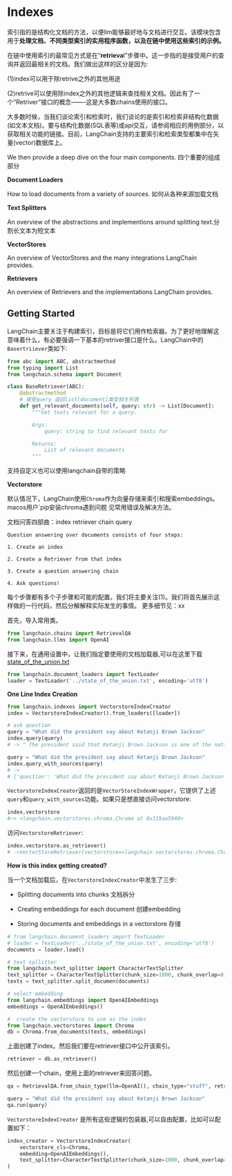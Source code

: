 # Indexes

索引指的是结构化文档的方法，以便llm能够最好地与文档进行交互。该模块包含用于**处理文档、不同类型索引的实用程序函数，以及在链中使用这些索引的示例。**

在链中使用索引的最常见方式是在“**retrieva**l”步骤中。这一步指的是接受用户的查询并返回最相关的文档。我们做出这样的区分是因为:

(1)index可以用于除retrive之外的其他用途

(2)retrive可以使用除index之外的其他逻辑来查找相关文档。因此有了一个“Retriver”接口的概念——-这是大多数chains使用的接口。

大多数时候，当我们谈论索引和检索时，我们谈论的是索引和检索非结构化数据(如文本文档)。要与结构化数据(SQL表等)或api交互，请参阅相应的用例部分，以获取相关功能的链接。目前，LangChain支持的主要索引和检索类型都集中在矢量(vector)数据库上。

We then provide a deep dive on the four main components. 四个重要的组成部分

**Document Loaders**

How to load documents from a variety of sources. 如何从各种来源加载文档

**Text Splitters**

An overview of the abstractions and implementions around splitting text.分割长文本为短文本

**VectorStores**

An overview of VectorStores and the many integrations LangChain provides.


**Retrievers**

An overview of Retrievers and the implementations LangChain provides.

## Getting Started

LangChain主要关注于构建索引，目标是将它们用作检索器。为了更好地理解这意味着什么，有必要强调一下基本的retriver接口是什么。LangChain中的`Basertriiever`类如下:

```python
from abc import ABC, abstractmethod
from typing import List
from langchain.schema import Document

class BaseRetriever(ABC):
    @abstractmethod
	# 接受query 返回list[document]类型相关列表
    def get_relevant_documents(self, query: str) -> List[Document]:
        """Get texts relevant for a query.

        Args:
            query: string to find relevant texts for

        Returns:
            List of relevant documents
        """
```
支持自定义也可以使用langchain自带的策略

**Vectorstore**

默认情况下，LangChain使用`Chroma`作为向量存储来索引和搜索embeddings。macos用户`pip安装chroma遇到问题 见常用错误及解决方法。

文档问答四部曲：index retriever chain query

	Question answering over documents consists of four steps:

	1. Create an index

	2. Create a Retriever from that index

	3. Create a question answering chain

	4. Ask questions!

每个步骤都有多个子步骤和可能的配置。我们将主要关注(1)。我们将首先展示这样做的一行代码，然后分解解释实际发生的事情。 更多细节见：xx

首先，导入常用类。
```python 
from langchain.chains import RetrievalQA
from langchain.llms import OpenAI
```
接下来，在通用设置中，让我们指定要使用的文档加载器,可以在这里下载[state_of_the_union.txt](https://github.com/hwchase17/langchain/blob/master/docs/modules/state_of_the_union.txt)

```PYTHON
from langchain.document_loaders import TextLoader
loader = TextLoader('../state_of_the_union.txt', encoding='utf8')
```
**One Line Index Creation**
```python
from langchain.indexes import VectorstoreIndexCreator
index = VectorstoreIndexCreator().from_loaders([loader])

# ask question
query = "What did the president say about Ketanji Brown Jackson"
index.query(query)
# -> " The president said that Ketanji Brown Jackson is one of the nation's top legal minds, a former top litigator in private practice, a former federal public defender, and from a family of public school educators and police officers. He also said that she is a consensus builder and has received a broad range of support from the Fraternal Order of Police to former judges appointed by Democrats and Republicans."

query = "What did the president say about Ketanji Brown Jackson"
index.query_with_sources(query)
# ->
# {'question': 'What did the president say about Ketanji Brown Jackson','answer': " The president said that he nominated Circuit Court of Appeals Judge Ketanji Brown Jackson, one of the nation's top legal minds, to continue Justice Breyer's legacy of excellence, and that she has received a broad range of support from the Fraternal Order of Police to former judges appointed by Democrats and Republicans.\n",'sources': '../state_of_the_union.txt'}
```
`VectorstoreIndexCreator`返回的是`VectorStoreIndexWrapper`，它提供了上述`query`和`query_with_sources`功能。如果只是想直接访问vectorstore:

```python
index.vectorstore
#—> <langchain.vectorstores.chroma.Chroma at 0x119aa5940>
```
访问`VectorstoreRetriever`:
```python
index.vectorstore.as_retriever()
# ->VectorStoreRetriever(vectorstore=<langchain.vectorstores.chroma.Chroma object at 0x119aa5940>, search_kwargs={}) 
```

**How is this index getting created?**

当一个文档加载后，在`VectorstoreIndexCreator`中发生了三步: 

* Splitting documents into chunks 文档拆分

* Creating embeddings for each document 创建embedding

* Storing documents and embeddings in a vectorstore 存储

```python
# from langchain.document_loaders import TextLoader
# loader = TextLoader('../state_of_the_union.txt', encoding='utf8')
documents = loader.load()
```
```python
# text spllitter
from langchain.text_splitter import CharacterTextSplitter
text_splitter = CharacterTextSplitter(chunk_size=1000, chunk_overlap=0)
texts = text_splitter.split_documen(documents)                            
```

```python 
# select embedding
from langchain.embeddings import OpenAIEmbeddings
embeddings = OpenAIEmbeddings()
```
```python
#  create the vectorstore to use as the index
from langchain.vectorstores import Chroma
db = Chroma.from_documents(texts, embeddings)
```

上面创建了index。然后我们要在retriever接口中公开该索引。

```python
retriever = db.as_retriever()
```

然后创建一个chain，使用上面的retriever来回答问题。

```python
qa = RetrievalQA.from_chain_type(llm=OpenAI(), chain_type="stuff", retriever=retriever)

query = "What did the president say about Ketanji Brown Jackson"
qa.run(query)
```

`VectorstoreIndexCreator` 是所有这些逻辑的包装器,可以自由配置，比如可以配置如下：

```python
index_creator = VectorstoreIndexCreator(
    vectorstore_cls=Chroma, 
    embedding=OpenAIEmbeddings(),
    text_splitter=CharacterTextSplitter(chunk_size=1000, chunk_overlap=0)
)
```

